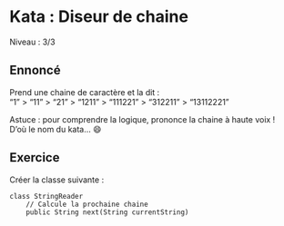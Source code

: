 # Kata : Diseur de chaine
Niveau : 3/3 
## Ennoncé
Prend une chaine de caractère et la dit :  
“1” > “11” > “21” > “1211” > “111221” > “312211” > “13112221”  

Astuce : pour comprendre la logique, prononce la chaine à haute voix !  
D’où le nom du kata... 😄  

## Exercice
Créer la classe suivante :
```
class StringReader
    // Calcule la prochaine chaine
    public String next(String currentString)
```